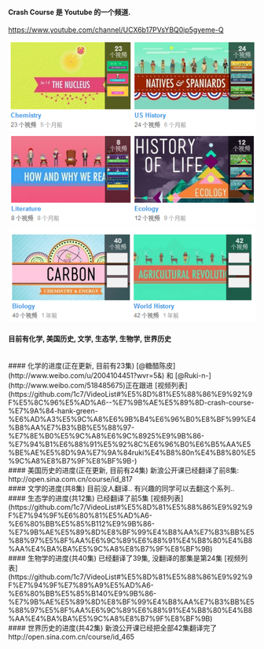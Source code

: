 
#### Crash Course 是 Youtube 的一个频道.   
https://www.youtube.com/channel/UCX6b17PVsYBQ0ip5gyeme-Q

![](imgs/list1.png)  
![](imgs/list2.png)  
![](imgs/list3.png)  
#### 目前有化学, 美国历史, 文学, 生态学, 生物学, 世界历史  


<br>
#### 化学的进度(正在更新, 目前有23集)
[@糖醋陈皮](http://www.weibo.com/u/2004104451?wvr=5&) 和 [@Ruki-n-](http://www.weibo.com/518485675)正在跟进   
[视频列表](https://github.com/1c7/VideoList#%E5%8D%81%E5%88%86%E9%92%9F%E5%8C%96%E5%AD%A6--%E7%9B%AE%E5%89%8D-crash-course-%E7%9A%84-hank-green-%E6%AD%A3%E5%9C%A8%E6%9B%B4%E6%96%B0%E8%BF%99%E4%B8%AA%E7%B3%BB%E5%88%97-%E7%8E%B0%E5%9C%A8%E6%9C%8925%E9%9B%86-%E7%94%B1%E6%88%91%E5%92%8C%E6%96%B0%E6%B5%AA%E5%BE%AE%E5%8D%9A%E7%9A%84ruki%E4%B8%80n%E4%B8%80%E5%9C%A8%E8%B7%9F%E8%BF%9B-)


<br>
#### 美国历史的进度(正在更新, 目前有24集)  
新浪公开课已经翻译了前8集:  
http://open.sina.com.cn/course/id_817  



<br>
#### 文学的进度(共8集)
目前没人翻译.. 有兴趣的同学可以去翻这个系列..



<br>
#### 生态学的进度(共12集)
已经翻译了前5集  
[视频列表](https://github.com/1c7/VideoList#%E5%8D%81%E5%88%86%E9%92%9F%E7%94%9F%E6%80%81%E5%AD%A6-%E6%80%BB%E5%85%B112%E9%9B%86-%E7%9B%AE%E5%89%8D%E8%BF%99%E4%B8%AA%E7%B3%BB%E5%88%97%E5%8F%AA%E6%9C%89%E6%88%91%E4%B8%80%E4%B8%AA%E4%BA%BA%E5%9C%A8%E8%B7%9F%E8%BF%9B) 


<br>
#### 生物学的进度(共40集)
已经翻译了39集, 没翻译的那集是第24集  
[视频列表](https://github.com/1c7/VideoList#%E5%8D%81%E5%88%86%E9%92%9F%E7%94%9F%E7%89%A9%E5%AD%A6-%E6%80%BB%E5%85%B140%E9%9B%86-%E7%9B%AE%E5%89%8D%E8%BF%99%E4%B8%AA%E7%B3%BB%E5%88%97%E5%8F%AA%E6%9C%89%E6%88%91%E4%B8%80%E4%B8%AA%E4%BA%BA%E5%9C%A8%E8%B7%9F%E8%BF%9B)  


<br>
#### 世界历史的进度(共42集)
新浪公开课已经把全部42集翻译完了  
http://open.sina.com.cn/course/id_465



<br>
<br>